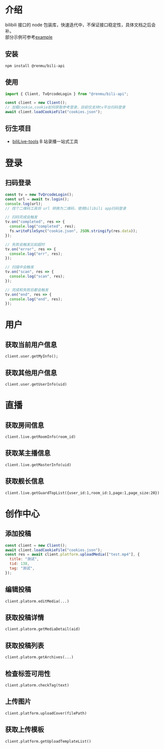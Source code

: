 # 介绍

bilibili 接口的 node 包装库，快速迭代中，不保证接口稳定性，具体文档之后会补。  
部分示例可参考[example](./example.js)

## 安装

`npm install @renmu/bili-api`

## 使用

```js
import { Client, TvQrcodeLogin } from "@renmu/bili-api";

const client = new Client();
// 加载cookie,cookie如何获取参考登录，目前仅支持tv平台扫码登录
await client.loadCookieFile("cookies.json");
```

## 衍生项目

- [biliLive-tools](https://github.com/renmu123/biliLive-tools) B 站录播一站式工具

# 登录

## 扫码登录

```js
const tv = new TvQrcodeLogin();
const url = await tv.login();
console.log(url);
// 找个二维码工具将 url 转换为二维码，使用bilibili app扫码登录

// 扫码完成会触发
tv.on("completed", res => {
  console.log("completed", res);
  fs.writeFileSync("cookie.json", JSON.stringify(res.data));
});

// 失败会触发比如超时
tv.on("error", res => {
  console.log("err", res);
});

// 扫描中会触发
tv.on("scan", res => {
  console.log("scan", res);
});

// 完成和失败后都会触发
tv.on("end", res => {
  console.log("end", res);
});
```

# 用户

## 获取当前用户信息

`client.user.getMyInfo();`

## 获取其他用户信息

`client.user.getUserInfo(uid)`

# 直播

## 获取房间信息

`client.live.getRoomInfo(room_id)`

## 获取某主播信息

`client.live.getMasterInfo(uid)`

## 获取舰长信息

`client.live.getGuardTopList({user_id:1,room_id:1,page:1,page_size:20})`

# 创作中心

## 添加投稿

```js
const client = new Client();
await client.loadCookieFile("cookies.json");
const res = await client.platform.uploadMedia(["test.mp4"], {
  title: "测试",
  tid: 138,
  tag: "测试",
});
```

## 编辑投稿

`client.platorm.editMedia(...)`

## 获取投稿详情

`client.platorm.getMediaDetail(aid)`

## 获取投稿列表

`client.platorm.getArchives(...)`

## 检查标签可用性

`client.platorm.checkTag(text)`

## 上传图片

`client.platform.uploadCover(filePath)`

## 获取上传模板

`client.platform.getUploadTemplateList()`
